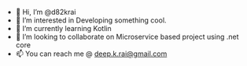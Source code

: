 - 👋 Hi, I’m @d82krai
- 👀 I’m interested in Developing something cool.
- 🌱 I’m currently learning Kotlin
- 💞️ I’m looking to collaborate on Microservice based project using .net core
- 📫 You can reach me @ deep.k.rai@gmail.com

<!---
d82krai/d82krai is a ✨ special ✨ repository because its `README.md` (this file) appears on your GitHub profile.
You can click the Preview link to take a look at your changes.
--->
